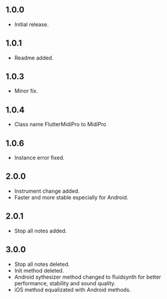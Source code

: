 ## 1.0.0

- Initial release.

## 1.0.1

- Readme added.

## 1.0.3

- Minor fix.

## 1.0.4

- Class name FlutterMidiPro to MidiPro

## 1.0.6

- Instance error fixed.

## 2.0.0

- Instrument change added.
- Faster and more stable especially for Android.

## 2.0.1

- Stop all notes added.

## 3.0.0

- Stop all notes deleted.
- Init method deleted.
- Android sythesizer method changed to fluidsynth for better performance, stability and sound quality.
- iOS method equalizated with Android methods.
